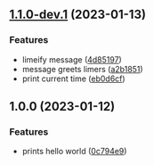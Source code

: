## [1.1.0-dev.1](https://github.com/marcusasker/gitrelease/compare/v1.0.0...v1.1.0-dev.1) (2023-01-13)


### Features

* limeify message ([4d85197](https://github.com/marcusasker/gitrelease/commit/4d851971486c5a75dee4730554f4e25fcc9da0ca))
* message greets limers ([a2b1851](https://github.com/marcusasker/gitrelease/commit/a2b18514fda716cce80d3526fd1db14590178bcb))
* print current time ([eb0d6cf](https://github.com/marcusasker/gitrelease/commit/eb0d6cf51df4e7a7a6f1935f837516ecaf05201a))

## 1.0.0 (2023-01-12)


### Features

* prints hello world ([0c794e9](https://github.com/Lundalogik/trainee-release-with-git/commit/0c794e9059097481ba270262b3117e13f0cccd66))
